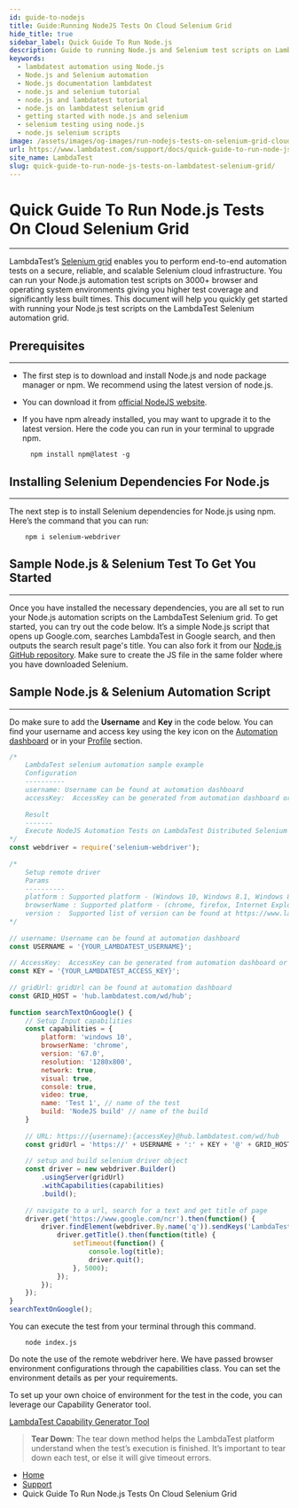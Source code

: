 ```yaml
---
id: guide-to-nodejs
title: Guide:Running NodeJS Tests On Cloud Selenium Grid
hide_title: true
sidebar_label: Quick Guide To Run Node.js
description: Guide to running Node.js and Selenium test scripts on LambdaTest Selenium automation grid online. Automated cross browser testing online using Selenium and Node.js on 3000+ browsers on cloud.
keywords:
  - lambdatest automation using Node.js
  - Node.js and Selenium automation
  - Node.js documentation lambdatest
  - node.js and selenium tutorial
  - node.js and lambdatest tutorial
  - node.js on lambdatest selenium grid
  - getting started with node.js and selenium
  - selenium testing using node.js
  - node.js selenium scripts
image: /assets/images/og-images/run-nodejs-tests-on-selenium-grid-cloud.jpg
url: https://www.lambdatest.com/support/docs/quick-guide-to-run-node-js-tests-on-lambdatest-selenium-grid/
site_name: LambdaTest
slug: quick-guide-to-run-node-js-tests-on-lambdatest-selenium-grid/
---
```


<script type="application/ld+json"
      dangerouslySetInnerHTML={{ __html: JSON.stringify({
       "@context": "https://schema.org",
        "@type": "BreadcrumbList",
        "itemListElement": [{
          "@type": "ListItem",
          "position": 1,
          "name": "Home",
          "item": "https://www.lambdatest.com"
        },{
          "@type": "ListItem",
          "position": 2,
          "name": "Support",
          "item": "https://www.lambdatest.com/support/docs/"
        },{
          "@type": "ListItem",
          "position": 3,
          "name": "Quick Guide To Run Node.js Tests On Cloud Selenium Grid",
          "item": "https://www.lambdatest.com/support/docs/quick-guide-to-run-node-js-tests-on-lambdatest-selenium-grid/"
        }]
      })
    }}
></script>

# Quick Guide To Run Node.js Tests On Cloud Selenium Grid
***

LambdaTest’s [Selenium grid](https://www.lambdatest.com/blog/why-selenium-grid-is-ideal-for-automated-browser-testing/) enables you to perform end-to-end automation tests on a secure, reliable, and scalable Selenium cloud infrastructure. You can run your Node.js automation test scripts on 3000+ browser and operating system environments giving you higher test coverage and significantly less built times. This document will help you quickly get started with running your Node.js test scripts on the LambdaTest Selenium automation grid.

## Prerequisites
***

- The first step is to download and install Node.js and node package manager or npm. We recommend using the latest version of node.js.

- You can download it from [official NodeJS website](https://nodejs.org/en/).

- If you have npm already installed, you may want to upgrade it to the latest version. Here the code you can run in your terminal to upgrade npm.

        npm install npm@latest -g

## Installing Selenium Dependencies For Node.js
***

The next step is to install Selenium dependencies for Node.js using npm. Here’s the command that you can run:

        npm i selenium-webdriver

## Sample Node.js & Selenium Test To Get You Started
***

Once you have installed the necessary dependencies, you are all set to run your Node.js automation scripts on the LambdaTest Selenium grid. To get started, you can try out the code below. It’s a simple Node.js script that opens up Google.com, searches LambdaTest in Google search, and then outputs the search result page's title. You can also fork it from our [Node.js GitHub repository](https://github.com/LambdaTest/nodejs-selenium-sample). Make sure to create the JS file in the same folder where you have downloaded Selenium.


## Sample Node.js & Selenium Automation Script
***

Do make sure to add the **Username** and **Key** in the code below. You can find your username and access key using the key icon on the [Automation dashboard](https://automation.lambdatest.com/) or in your [Profile](https://accounts.lambdatest.com/detail/profile) section.

```javascript
/*
    LambdaTest selenium automation sample example
    Configuration
    ----------
    username: Username can be found at automation dashboard
    accessKey:  AccessKey can be generated from automation dashboard or profile section
 
    Result
    -------
    Execute NodeJS Automation Tests on LambdaTest Distributed Selenium Grid
*/
const webdriver = require('selenium-webdriver');
 
/*
    Setup remote driver
    Params
    ----------
    platform : Supported platform - (Windows 10, Windows 8.1, Windows 8, Windows 7,  macOS High Sierra, macOS Sierra, OS X El Capitan, OS X Yosemite, OS X Mavericks)
    browserName : Supported platform - (chrome, firefox, Internet Explorer, MicrosoftEdge, Safari)
    version :  Supported list of version can be found at https://www.lambdatest.com/capabilities-generator/
*/
 
// username: Username can be found at automation dashboard
const USERNAME = '{YOUR_LAMBDATEST_USERNAME}';
 
// AccessKey:  AccessKey can be generated from automation dashboard or profile section
const KEY = '{YOUR_LAMBDATEST_ACCESS_KEY}';
 
// gridUrl: gridUrl can be found at automation dashboard
const GRID_HOST = 'hub.lambdatest.com/wd/hub';
 
function searchTextOnGoogle() {
    // Setup Input capabilities
    const capabilities = {
        platform: 'windows 10',
        browserName: 'chrome',
        version: '67.0',
        resolution: '1280x800',
        network: true,
        visual: true,
        console: true,
        video: true,
        name: 'Test 1', // name of the test
        build: 'NodeJS build' // name of the build
    }
 
    // URL: https://{username}:{accessKey}@hub.lambdatest.com/wd/hub
    const gridUrl = 'https://' + USERNAME + ':' + KEY + '@' + GRID_HOST;
 
    // setup and build selenium driver object
    const driver = new webdriver.Builder()
        .usingServer(gridUrl)
        .withCapabilities(capabilities)
        .build();
 
    // navigate to a url, search for a text and get title of page
    driver.get('https://www.google.com/ncr').then(function() {
        driver.findElement(webdriver.By.name('q')).sendKeys('LambdaTest\n').then(function() {
            driver.getTitle().then(function(title) {
                setTimeout(function() {
                    console.log(title);
                    driver.quit();
                }, 5000);
            });
        });
    });
}
searchTextOnGoogle();
```
You can execute the test from your terminal through this command.

        node index.js

Do note the use of the remote webdriver here. We have passed browser environment configurations through the capabilities class. You can set the environment details as per your requirements.

To set up your own choice of environment for the test in the code, you can leverage our Capability Generator tool.

<div className="download_btn mb-10">
<a href="https://www.lambdatest.com/capabilities-generator">LambdaTest Capability Generator Tool</a>
</div>

> **Tear Down**: The tear down method helps the LambdaTest platform understand when the test’s execution is finished. It’s important to tear down each test, or else it will give timeout errors.

<nav aria-label="breadcrumbs">
  <ul className="breadcrumbs">
    <li className="breadcrumbs__item">
      <a className="breadcrumbs__link" target="_self" href="https://www.lambdatest.com">
        Home
      </a>
    </li>
    <li className="breadcrumbs__item">
      <a className="breadcrumbs__link" target="_self" href="https://www.lambdatest.com/support/docs/">
        Support
      </a>
    </li>
    <li className="breadcrumbs__item breadcrumbs__item--active">
      <span className="breadcrumbs__link">
       Quick Guide To Run Node.js Tests On Cloud Selenium Grid
      </span>
    </li>
  </ul>
</nav>